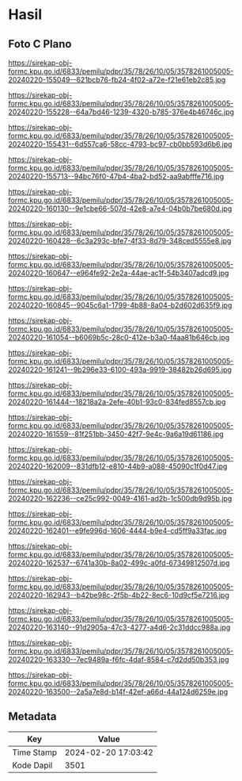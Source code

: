 # Hasil

## Foto C Plano

https://sirekap-obj-formc.kpu.go.id/6833/pemilu/pdpr/35/78/26/10/05/3578261005005-20240220-155049--621bcb76-fb24-4f02-a72e-f21e61eb2c85.jpg

https://sirekap-obj-formc.kpu.go.id/6833/pemilu/pdpr/35/78/26/10/05/3578261005005-20240220-155228--64a7bd46-1239-4320-b785-376e4b46746c.jpg

https://sirekap-obj-formc.kpu.go.id/6833/pemilu/pdpr/35/78/26/10/05/3578261005005-20240220-155431--6d557ca6-58cc-4793-bc97-cb0bb593d6b6.jpg

https://sirekap-obj-formc.kpu.go.id/6833/pemilu/pdpr/35/78/26/10/05/3578261005005-20240220-155713--94bc76f0-47b4-4ba2-bd52-aa9abfffe716.jpg

https://sirekap-obj-formc.kpu.go.id/6833/pemilu/pdpr/35/78/26/10/05/3578261005005-20240220-160130--9e1cbe66-507d-42e8-a7e4-04b0b7be680d.jpg

https://sirekap-obj-formc.kpu.go.id/6833/pemilu/pdpr/35/78/26/10/05/3578261005005-20240220-160428--6c3a293c-bfe7-4f33-8d79-348ced5555e8.jpg

https://sirekap-obj-formc.kpu.go.id/6833/pemilu/pdpr/35/78/26/10/05/3578261005005-20240220-160647--e964fe92-2e2a-44ae-ac1f-54b3407adcd9.jpg

https://sirekap-obj-formc.kpu.go.id/6833/pemilu/pdpr/35/78/26/10/05/3578261005005-20240220-160845--9045c6a1-1799-4b88-8a04-b2d602d635f9.jpg

https://sirekap-obj-formc.kpu.go.id/6833/pemilu/pdpr/35/78/26/10/05/3578261005005-20240220-161054--b6069b5c-28c0-412e-b3a0-f4aa81b646cb.jpg

https://sirekap-obj-formc.kpu.go.id/6833/pemilu/pdpr/35/78/26/10/05/3578261005005-20240220-161241--9b296e33-6100-493a-9919-38482b26d695.jpg

https://sirekap-obj-formc.kpu.go.id/6833/pemilu/pdpr/35/78/26/10/05/3578261005005-20240220-161444--18218a2a-2efe-40b1-93c0-834fed8557cb.jpg

https://sirekap-obj-formc.kpu.go.id/6833/pemilu/pdpr/35/78/26/10/05/3578261005005-20240220-161559--81f251bb-3450-42f7-9e4c-9a6a19d61186.jpg

https://sirekap-obj-formc.kpu.go.id/6833/pemilu/pdpr/35/78/26/10/05/3578261005005-20240220-162009--831dfb12-e810-44b9-a088-45090c1f0d47.jpg

https://sirekap-obj-formc.kpu.go.id/6833/pemilu/pdpr/35/78/26/10/05/3578261005005-20240220-162236--ce25c992-0049-4161-ad2b-1c500db9d95b.jpg

https://sirekap-obj-formc.kpu.go.id/6833/pemilu/pdpr/35/78/26/10/05/3578261005005-20240220-162401--e9fe996d-1606-4444-b9e4-cd5ff9a33fac.jpg

https://sirekap-obj-formc.kpu.go.id/6833/pemilu/pdpr/35/78/26/10/05/3578261005005-20240220-162537--6741a30b-8a02-499c-a0fd-67349812507d.jpg

https://sirekap-obj-formc.kpu.go.id/6833/pemilu/pdpr/35/78/26/10/05/3578261005005-20240220-162943--b42be98c-2f5b-4b22-8ec6-10d9cf5e7216.jpg

https://sirekap-obj-formc.kpu.go.id/6833/pemilu/pdpr/35/78/26/10/05/3578261005005-20240220-163140--91d2905a-47c3-4277-a4d6-2c31ddcc988a.jpg

https://sirekap-obj-formc.kpu.go.id/6833/pemilu/pdpr/35/78/26/10/05/3578261005005-20240220-163330--7ec9489a-f6fc-4daf-8584-c7d2dd50b353.jpg

https://sirekap-obj-formc.kpu.go.id/6833/pemilu/pdpr/35/78/26/10/05/3578261005005-20240220-163500--2a5a7e8d-b14f-42ef-a66d-44a124d6259e.jpg


## Metadata

| Key        | Value               |
| ---------- | ------------------- |
| Time Stamp | 2024-02-20 17:03:42 |
| Kode Dapil | 3501                |



